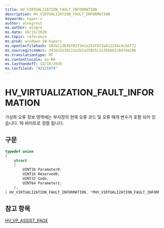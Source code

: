 ```yaml
---
title: HV_VIRTUALIZATION_FAULT_INFORMATION
description: HV_VIRTUALIZATION_FAULT_INFORMATION
keywords: hyper-v
author: alexgrest
ms.author: alegre
ms.date: 10/15/2020
ms.topic: reference
ms.prod: windows-10-hyperv
ms.openlocfilehash: 503b11383bf02f541e253f673a412254c9cbbf72
ms.sourcegitcommit: d43632e3dc22e2b7a256b5c15fbb665c047de286
ms.translationtype: MT
ms.contentlocale: ko-KR
ms.lasthandoff: 10/16/2020
ms.locfileid: "92121079"
---
```

# <a name="hv_virtualization_fault_information"></a>HV_VIRTUALIZATION_FAULT_INFORMATION

가상화 오류 정보 영역에는 부사장의 현재 오류 코드 및 오류 매개 변수가 포함 되어 있습니다. 16 바이트로 정렬 됩니다.

## <a name="syntax"></a>구문

```c
typedef union
{
    struct
    {
        UINT16 Parameter0;
        UINT16 Reserved0;
        UINT32 Code;
        UINT64 Parameter1;
    };
} HV_VIRTUALIZATION_FAULT_INFORMATION, *PHV_VIRTUALIZATION_FAULT_INFORMATION;
 ```

## <a name="see-also"></a>참고 항목

 [HV_VP_ASSIST_PAGE](HV_VP_ASSIST_PAGE.md)
